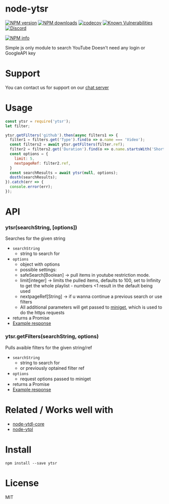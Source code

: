 # node-ytsr
[![NPM version](https://img.shields.io/npm/v/ytsr.svg?maxAge=3600)](https://www.npmjs.com/package/ytsr)
[![NPM downloads](https://img.shields.io/npm/dt/ytsr.svg?maxAge=3600)](https://www.npmjs.com/package/ytsr)
[![codecov](https://codecov.io/gh/timeforaninja/node-ytsr/branch/master/graph/badge.svg)](https://codecov.io/gh/timeforaninja/node-ytsr)
[![Known Vulnerabilities](https://snyk.io/test/github/timeforaninja/node-ytsr/badge.svg)](https://snyk.io/test/github/timeforaninja/node-ytsr)
[![Discord](https://img.shields.io/discord/484464227067887645.svg)](https://discord.gg/V3vSCs7)

[![NPM info](https://nodei.co/npm/ytsr.png?downloads=true&stars=true)](https://nodei.co/npm/ytsr/)

Simple js only module to search YouTube
Doesn't need any login or GoogleAPI key

# Support
You can contact us for support on our [chat server](https://discord.gg/V3vSCs7)

# Usage

```js
const ytsr = require('ytsr');
let filter;

ytsr.getFilters('github').then(async filters1 => {
  filter1 = filters.get('Type').find(o => o.name === 'Video');
  const filters2 = await ytsr.getFilters(filter.ref);
  filter2 = filters2.get('Duration').find(o => o.name.startsWith('Short'));
  const options = {
    limit: 5,
    nextpageRef: filter2.ref,
  }
  const searchResults = await ytsr(null, options);
  dosth(searchResults);
}).catch(err => {
  console.error(err);
});
```


# API
### ytsr(searchString, [options])

Searches for the given string

* `searchString`
    * string to search for
* `options`
    * object with options
    * possible settings:
    * safeSearch[Boolean] -> pull items in youtube restriction mode.
    * limit[integer] -> limits the pulled items, defaults to 100, set to Infinity to get the whole playlist - numbers <1 result in the default being used
    * nextpageRef[String] -> if u wanna continue a previous search or use filters
    * All additional parameters will get passed to [miniget](https://github.com/fent/node-miniget), which is used to do the https requests
* returns a Promise
* [Example response](https://github.com/timeforaninja/node-ytsr/blob/master/example/example_search_output)


### ytsr.getFilters(searchString, options)

Pulls avaible filters for the given string/ref

* `searchString`
    * string to search for
    * or previously optained filter ref
* `options`
    * request options passed to miniget
* returns a Promise
* [Example response](https://github.com/timeforaninja/node-ytsr/blob/master/example/example_filters_output)


# Related / Works well with

* [node-ytdl-core](https://github.com/fent/node-ytdl-core)
* [node-ytpl](https://github.com/TimeForANinja/node-ytpl)


# Install

    npm install --save ytsr


# License
MIT
